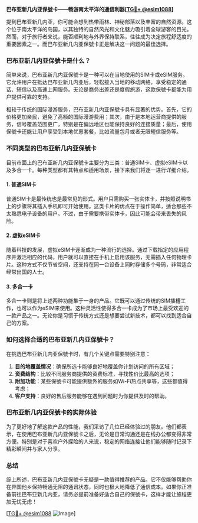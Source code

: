 **巴布亚新几内亚保號卡——畅游南太平洋的通信利器[[TG💪+ @esim1088](https://t.me/s/esim1088)]**

提到巴布亚新几内亚，你可能会想到热带雨林、神秘部落以及丰富的自然资源。这个位于南太平洋的岛国，以其独特的自然风光和文化魅力吸引着全球游客的目光。然而，对于旅行者来说，能否顺利地与外界保持联系，往往成为决定旅程舒适度的重要因素之一。而巴布亚新几内亚保號卡正是解决这一问题的最佳选择。

### 巴布亚新几内亚保號卡是什么？

简单来说，巴布亚新几内亚保號卡是一种可以在当地使用的SIM卡或eSIM服务。它允许用户在抵达巴布亚新几内亚后，轻松接入当地的移动网络，享受稳定的通话、短信以及高速上网服务。无论是商务出差还是度假旅游，这款保號卡都能为用户提供可靠的支持。

相较于传统的国际漫游服务，巴布亚新几内亚保號卡具有显著的优势。首先，它的价格更加亲民，避免了高额的国际漫游费用；其次，由于是本地运营商提供的服务，信号覆盖范围更广，特别是在偏远地区也能保持良好的连接质量；最后，使用保號卡还能让用户享受到本地优惠套餐，比如流量包月或者无限短信服务等。

### 不同类型的巴布亚新几内亚保號卡

目前市面上的巴布亚新几内亚保號卡主要分为三类：普通SIM卡、虚拟eSIM卡以及多合一卡。每种类型都有其特点和适用场景，接下来我们将逐一进行详细介绍。

#### 1. 普通SIM卡

普通SIM卡是最传统也是最常见的形式。用户只需购买一张实体卡，并按照说明书上的步骤将其插入手机即可开始使用。这类卡片的优点在于操作简单，适合那些不太熟悉电子设备的用户。不过，由于需要携带实体卡，因此可能会带来丢失的风险。

#### 2. 虚拟eSIM卡

随着科技的发展，虚拟eSIM卡逐渐成为一种流行的选择。通过下载指定的应用程序并激活相应的代码，用户就可以直接在手机上启用该服务，无需插入任何物理卡片。这种方式不仅节省空间，还支持在同一台设备上同时存储多个号码，非常适合经常出国的人士。

#### 3. 多合一卡

多合一卡则是将上述两种功能集于一身的产品。它既可以通过传统的SIM插槽工作，也可以作为eSIM来使用。这种灵活性使得多合一卡成为了市场上最受欢迎的一款产品之一。无论你是习惯于传统方式还是想要尝试新技术，都可以找到适合自己的方案。

### 如何选择合适的巴布亚新几内亚保號卡？

在挑选巴布亚新几内亚保號卡时，有几个关键点需要特别注意：

1. **目的地覆盖情况**：确保所选卡能够良好地覆盖你计划访问的所有区域；
2. **资费结构**：比较不同服务商提供的资费标准，寻找性价比最高的选项；
3. **附加功能**：某些保號卡可能提供额外的服务如Wi-Fi热点共享等，这些都值得考虑；
4. **客户支持**：良好的售后服务能够在遇到问题时为你提供及时的帮助。

### 巴布亚新几内亚保號卡的实际体验

为了更好地了解这款产品的性能，我们采访了几位已经体验过的朋友。他们都表示，在使用巴布亚新几内亚保號卡之后，无论是日常沟通还是在线办公都变得非常方便。特别是对于喜欢户外探险的人来说，稳定的网络连接让他们能够随时记录下精彩瞬间并与家人分享。

### 总结

综上所述，巴布亚新几内亚保號卡无疑是一款值得推荐的产品。它不仅能够帮助你在异国他乡保持畅通无阻的通讯状态，同时也极大地降低了通信成本。如果你正准备前往巴布亚新几内亚，请务必提前准备好适合自己的保號卡，这样才能让旅程更加无忧无虑！

[[TG💪+ @esim1088](https://t.me/s/esim1088) ![Image](https://i.postimg.cc/4NQfJmqS/Snipaste-2025-05-13-00-14-12.png)]